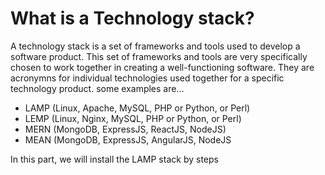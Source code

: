 # What is a Technology stack?
A technology stack is a set of frameworks and tools used to develop a software product. This set of frameworks and tools are very 
specifically chosen to work together in creating a well-functioning software. They are acronymns for individual technologies used
together for a specific technology product. some examples are…

- LAMP (Linux, Apache, MySQL, PHP or Python, or Perl)
- LEMP (Linux, Nginx, MySQL, PHP or Python, or Perl)
- MERN (MongoDB, ExpressJS, ReactJS, NodeJS)
- MEAN (MongoDB, ExpressJS, AngularJS, NodeJS

In this part, we will install the LAMP stack by steps
